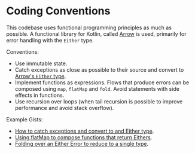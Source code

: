 # Coding Conventions

This codebase uses functional programming principles as much as possible. A
functional library for Kotlin, called [Arrow](https://arrow-kt.io/docs/core/) is
used, primarily for error handling with the `Either` type.

Conventions:

- Use immutable state.
- Catch exceptions as close as possible to their source and convert to [Arrow's
  `Either`
  type](https://arrow-kt.io/docs/apidocs/arrow-core-data/arrow.core/-either/).
- Implement functions as expressions. Flows that produce errors can be composed
  using `map`, `flatMap` and `fold`. Avoid statements with side effects in
  functions.
- Use recursion over loops (when tail recursion is possible to improve
  performance and avoid stack overflow).

Example Gists:

- [How to catch exceptions and convert to and Either
  type](https://gist.github.com/airvin/79f1fb2a3821a9e5d227db3ee9561f42).
- [Using flatMap to compose functions that return
  Eithers](https://gist.github.com/airvin/3bfae1f3e622e466ba9072b53684555a).
- [Folding over an Either Error to reduce to a single
  type](https://gist.github.com/airvin/eabc99a9552a0573afd2dd9a13e75948).
